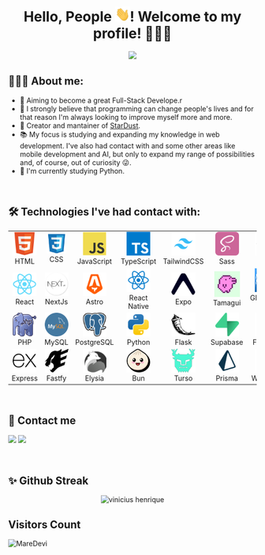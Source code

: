<h1 align="center">Hello, People <img src=".github/img/waving-hand.gif" width="30px" height="30px">! Welcome to my profile! 👨🏻‍💻</h1>

<p align="center">
<img  width="550" src="https://user-images.githubusercontent.com/93893533/184554797-594c3dcc-62f8-4433-bd70-f6f51be038af.gif" />
</p>
 
## 👨🏻‍🦱 About me:
<ul>
  <li>🔭 Aiming to become a great Full-Stack Develope.r</li>
  <li>🤝 I strongly believe that programming can change people's lives and for that reason I'm always looking to improve myself more and more.</li>
  <li>🚀 Creator and mantainer of <a href="/stardust.com">StarDust</a>.</li>
  <li>📚 My focus is studying and expanding my knowledge in web development. I've also had contact with and some other areas like mobile development and AI, but only to expand my range of possibilities and, of course, out of curiosity 😜.</li>
  <li>🐍 I'm currently studying Python.</li>
</ul>

<br/>

## 🛠️ Technologies I've had contact with:

<table>
  <tr>
    <td align="center" width="96">
      <a target="_blank" href="https://developer.mozilla.org/en-US/docs/Web/HTML">
        <img src=".github/img/html5.svg" width="48" height="48" alt="HTML" />
      </a>
      <span>HTML</span>
    </td>
    <td align="center" width="96">
      <a target="_blank" href="https://developer.mozilla.org/en-US/docs/Web/CSS">
        <img src=".github/img/css3.svg" width="40" height="40" alt="CSS" />
      </a>
      <span>CSS</span>
    </td>
    <td align="center" width="96">
      <a target="_blank" href="https://developer.mozilla.org/en-US/docs/Web/JavaScript">
        <img src=".github/img/javascript.svg" width="48" height="48" alt="JavaScript" />
      </a>
      <span>JavaScript</span>
    </td>
    <td align="center" width="96">
      <a target="_blank" href="https://www.typescriptlang.org/">
        <img src=".github/img/typescript.svg" width="48" height="48" alt="TypeScript" />
      </a>
      <span>TypeScript</span>
    </td>
    <td align="center" width="96">
      <a target="_blank" href="https://tailwindcss.com/">
        <img src=".github/img/tailwindcss.jpg" width="48" height="48" alt="TailwindCSS" />
      </a>
      <span>TailwindCSS</span>
    </td>
    <td align="center" width="96">
      <a target="_blank" href="https://sass.com/">
        <img src=".github/img/sass.svg" width="48" height="48" alt="Sass" />
      </a>
      <span>Sass</span>
    </td>
    <td align="center" width="96">
      <a target="_blank" href="https://htmx.org/">
        <img src=".github/img/htmx.png" width="48" height="48" alt="TailwindCSS" />
      </a>
      <span>HTMX</span>
    </td>
     <td align="center" width="96">
      <a target="_blank" href="https://getbootstrap.com/">
        <img src=".github/img/bootstrap.svg" width="48" height="48" alt="BootStrap" />
      </a>
      <span>Boostrap</span>
    </td>
  </tr>
  <tr>
     <td align="center" width="96">
      <a target="_blank" href="https://reactjs.org/">
        <img src=".github/img/react.svg" width="48" height="48" alt="React" />
      </a>
      <span>React</span>
    </td>
    <td align="center" width="96">
      <a target="_blank" href="https://nextjs.org/">
        <img src=".github/img/nextjs.png" width="48" height="48" alt="NextJs" />
      </a>
      <span>NextJs</span>
    </td>
     <td align="center" width="96">
      <a target="_blank" href="https://astro.build/">
        <img src=".github/img/astro.svg" width="48" height="48" alt="Astro" />
      </a>
      <span>Astro</span>
    </td>
    <td align="center" width="96">
      <a target="_blank" href="https://reactnative.dev/">
        <img src=".github/img/react-native.svg" width="48" height="48" alt="React Native" />
      </a>
      <span>React Native</span>
    </td>
    <td align="center" width="96">
      <a target="_blank" href="https://expo.dev/">
        <img src=".github/img/expo.svg" width="48" height="48" alt="Expo" />
      </a>
      <span>Expo</span>
    </td>
    <td align="center" width="96">
      <a target="_blank" href="https://tamagui.dev/">
        <img src=".github/img/tamagui.png" width="52" height="52" alt="Tamagui" />
      </a>
      <span>Tamagui</span>
    </td>
    <td align="center" width="96">
      <a target="_blank" href="hhttps://gluestack.io/">
        <img src=".github/img/gluestack.svg" width="48" height="48" alt="Gluestack UI" />
      </a>
      <span>GlueStack UI</span>
    </td>
    <td align="center" width="96">
      <a target="_blank" href="https://styled-components.com/">
        <img src=".github/img/styled-components.png" width="48" height="48" alt="Styled Components" />
      </a>
      <span>Styled Components</span>
    </td>
  </tr>
  <tr>
    <td align="center" width="96">
      <a target="_blank" href="https://www.php.net/">
        <img src=".github/img/php.png" width="48" height="48" alt="PHP" />
      </a>
      <span>PHP</span>
    </td>
      <td align="center" width="96">
      <a target="_blank" href="https://www.mysql.com/">
        <img src=".github/img/mysql.png" width="48" height="48" alt="PHP" />
      </a>
      <span>MySQL</span>
    </td>
    <td align="center" width="96">
      <a target="_blank" href="https://www.postgresql.org/">
        <img src=".github/img/postgresql.svg" width="48" height="48" alt="PostgreSQL" />
      </a>
      <span>PostgreSQL</span>
    </td>
    <td align="center" width="96">
      <a target="_blank" href="https://www.python.org/">
        <img src=".github/img/python.svg" width="48" height="48" alt="Python" />
      </a>
      <span>Python</span>
    </td>
    <td align="center" width="96">
      <a target="_blank" href="https://flask.palletsprojects.com/en/3.0.x/">
        <img src=".github/img/flask.svg" width="48" height="48" alt="Flask" />
      </a>
      <span>Flask</span>
    </td>
    <td align="center" width="96">
      <a target="_blank" href="https://supabase.com/">
        <img src=".github/img/supabase.svg" width="48" height="48" alt="Supabase" />
      </a>
      <span>Supabase</span>
    </td>
    <td align="center" width="96">
      <a target="_blank" href="https://firebase.google.com/?_gl=1*1iy1z76*_up*MQ..&gclid=EAIaIQobChMIs-T53YDshAMVs1hIAB0gCwYWEAAYASAAEgJh9_D_BwE&gclsrc=aw.ds&hl=pt-br">
        <img src=".github/img/firebase.svg" width="48" height="48" alt="Firebase" />
      </a>
      <span>Firebase</span>
    </td>
     <td align="center" width="96">
      <a target="_blank" href="https://www.docker.com/">
        <img src=".github/img/docker.svg" width="48" height="48" alt="Docker" />
      </a>
      <span>Docker</span>
    </td>
  </tr>
  <tr>
     <td align="center" width="96">
      <a target="_blank" href="https://expressjs.com/pt-br/">
        <img src=".github/img/expressjs.svg" width="48" height="48" alt="Express Js" />
      </a>
      <span>Express</span>
    </td>
     <td align="center" width="96">
      <a target="_blank" href="https://fastify.dev/">
        <img src=".github/img/fastify.svg" width="48" height="48" alt="PHP" />
      </a>
      <span>Fastfy</span>
    </td>
     <td align="center" width="96">
      <a target="_blank" href="https://elysiajs.com/">
        <img src=".github/img/elysia.svg" width="48" height="48" alt="PHP" />
      </a>
      <span>Elysia</span>
    </td>
     <td align="center" width="96">
      <a target="_blank" href="https://bun.sh/">
        <img src=".github/img/bun.svg" width="48" height="48" alt="PHP" />
      </a>
      <span>Bun</span>
    </td>
     <td align="center" width="96">
      <a target="_blank" href="https://turso.tech/">
        <img src=".github/img/turso.svg" width="48" height="48" alt="Type Orm" />
      </a>
      <span>Turso</span>
    </td>
     <td align="center" width="96">
      <a target="_blank" href="https://www.prisma.io/">
        <img src=".github/img/prisma.svg" width="48" height="48" alt="Prisma" />
      </a>
      <span>Prisma</span>
    </td>
    <td align="center" width="96">
      <a target="_blank" href="hhttps://webpack.js.org/">
        <img src=".github/img/webpack.svg" width="48" height="48" alt="PHP" />
      </a>
      <span>Webpack</span>
    </td>
      <td align="center" width="96">
      <a href="https://www.figma.com/">
        <img src=".github/img/figma.svg" width="48" height="48" alt="PHP" />
      </a>
      <span>Figma</span>
    </td>
  </tr>
</table>
 
<br/>

## 📲 Contact me
  <a href = "mailto:joaopcarvalho.cds@gmail.com"><img src="https://img.shields.io/badge/Gmail-D14836?style=for-the-badge&logo=gmail&logoColor=white" target="_blank"></a>
  <a href="https://www.linkedin.com/in/jo%C3%A3o-pedro-carvalho-dos-santos-42a0ab222/" target="_blank"><img src="https://img.shields.io/badge/-LinkedIn-%230077B5?style=for-the-badge&logo=linkedin&logoColor=white" target="_blank"></a>
   
<br/>

## ✨ Github Streak

<div align="center">
<img height="180em"src="https://github-readme-streak-stats.herokuapp.com/?user=johnpetros&theme=dark" alt="vinicius henrique"/>
</div>

## Visitors Count
![MareDevi](https://count.getloli.com/get/@johnpetros?theme=moebooru-h)  
